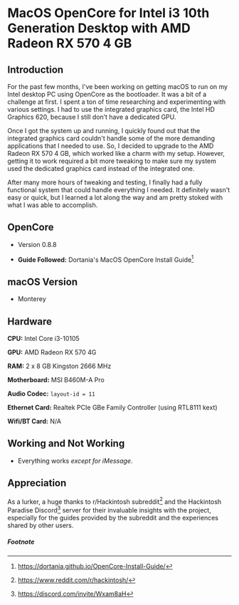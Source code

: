 # MacOS OpenCore for Intel i3 10th Generation Desktop with AMD Radeon RX 570 4 GB

## Introduction
For the past few months, I've been working on getting macOS to run on my Intel desktop PC using OpenCore as the bootloader. It was a bit of a challenge at first. I spent a ton of time researching and experimenting with various settings. I had to use the integrated graphics card, the Intel HD Graphics 620, because I still don’t have a dedicated GPU.

Once I got the system up and running, I quickly found out that the integrated graphics card couldn't handle some of the more demanding applications that I needed to use. So, I decided to upgrade to the AMD Radeon RX 570 4 GB, which worked like a charm with my setup. However, getting it to work required a bit more tweaking to make sure my system used the dedicated graphics card instead of the integrated one.

After many more hours of tweaking and testing, I finally had a fully functional system that could handle everything I needed. It definitely wasn't easy or quick, but I learned a lot along the way and am pretty stoked with what I was able to accomplish.


## OpenCore
- Version 0.8.8 

- **Guide Followed:** Dortania's MacOS OpenCore Install Guide[^dortania]

## macOS Version
- Monterey

## Hardware
**CPU:** Intel Core i3-10105

**GPU:** AMD Radeon RX 570 4G

**RAM:** 2 x 8 GB Kingston 2666 MHz

**Motherboard:** MSI B460M-A Pro

**Audio Codec:** `layout-id = 11`

**Ethernet Card:** Realtek PCIe GBe Family Controller (using RTL8111 kext)

**Wifi/BT Card:** N/A


## Working and Not Working
- Everything works *except for iMessage*.

## Appreciation
As a lurker, a huge thanks to r/Hackintosh subreddit[^hackintosh] and the Hackintosh Paradise Discord[^discord] server for their invaluable insights with the project, especially for the guides provided by the subreddit and the experiences shared by other users.

##### Footnote

[^dortania]: https://dortania.github.io/OpenCore-Install-Guide/
[^hackintosh]: https://www.reddit.com/r/hackintosh/
[^discord]: https://discord.com/invite/Wxam8aH
